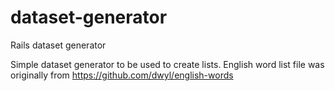 # dataset-generator
 Rails dataset generator


Simple dataset generator to be used to create lists.
English word list file was originally from https://github.com/dwyl/english-words
